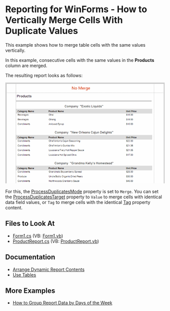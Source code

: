 # Reporting for WinForms - How to Vertically Merge Cells With Duplicate Values

This example shows how to merge table cells with the same values vertically.

In this example, consecutive cells with the same values in the **Products** column are merged.

The resulting report looks as follows:

![Merge Duplicate Cells Vertically](Images/screenshot.gif)

For this, the [ProcessDuplicatesMode](https://docs.devexpress.com/XtraReports/DevExpress.XtraReports.UI.XRControl.ProcessDuplicatesMode) property is set to `Merge`. You can set the [ProcessDuplicatesTarget](https://docs.devexpress.com/XtraReports/DevExpress.XtraReports.UI.XRControl.ProcessDuplicatesTarget) property to `Value` to merge cells with identical data field values, or `Tag` to merge cells with the identical [Tag](https://docs.devexpress.com/XtraReports/DevExpress.XtraReports.UI.XRControl.Tag) property content.

## Files to Look At

- [Form1.cs](CS\ProcessDuplicatesTarget\Form1.cs) (VB: [Form1.vb](VB\ProcessDuplicatesTarget\Form1.vb))
- [ProductReport.cs](CS\ProcessDuplicatesTarget\ProductReport.cs) (VB: [ProductReport.vb](VB\ProcessDuplicatesTarget\ProductReport.vb))

## Documentation

- [Arrange Dynamic Report Contents](https://docs.devexpress.com/XtraReports/5170/detailed-guide-to-devexpress-reporting/arrange-dynamic-report-contents)
- [Use Tables](https://docs.devexpress.com/XtraReports/9741/detailed-guide-to-devexpress-reporting/use-report-controls/use-tables)


## More Examples

- [How to Group Report Data by Days of the Week](https://github.com/DevExpress-Examples/reporting-group-by-days-of-week)